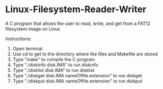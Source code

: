 # Linux-Filesystem-Reader-Writer

A C program that allows the user to read, write, and get from a FAT12 filesystem image on Linux

Instructions:

1. Open terminal
2. Use cd to get to the directory where the files and Makefile are stored
3. Type "make" to compile the C program
4. Type "./diskinfo disk.IMA" to run diskinfo
5. Type "./disklist disk.IMA" to run disklist
6. Type "./diskget disk.IMA nameOffile.extension" to run diskget
7. Type "./diskput disk.IMA nameOffile.extension" to run diskput
